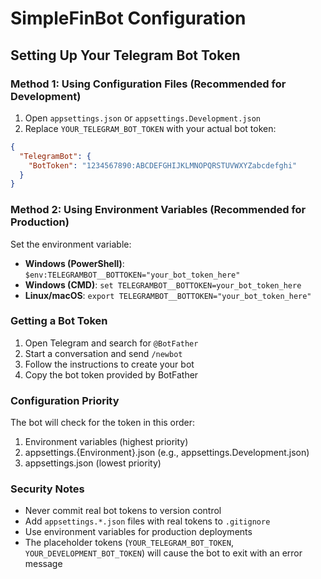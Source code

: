 # SimpleFinBot Configuration

## Setting Up Your Telegram Bot Token

### Method 1: Using Configuration Files (Recommended for Development)

1. Open `appsettings.json` or `appsettings.Development.json`
2. Replace `YOUR_TELEGRAM_BOT_TOKEN` with your actual bot token:

```json
{
  "TelegramBot": {
    "BotToken": "1234567890:ABCDEFGHIJKLMNOPQRSTUVWXYZabcdefghi"
  }
}
```

### Method 2: Using Environment Variables (Recommended for Production)

Set the environment variable:
- **Windows (PowerShell)**: `$env:TELEGRAMBOT__BOTTOKEN="your_bot_token_here"`
- **Windows (CMD)**: `set TELEGRAMBOT__BOTTOKEN=your_bot_token_here`
- **Linux/macOS**: `export TELEGRAMBOT__BOTTOKEN="your_bot_token_here"`

### Getting a Bot Token

1. Open Telegram and search for `@BotFather`
2. Start a conversation and send `/newbot`
3. Follow the instructions to create your bot
4. Copy the bot token provided by BotFather

### Configuration Priority

The bot will check for the token in this order:
1. Environment variables (highest priority)
2. appsettings.{Environment}.json (e.g., appsettings.Development.json)
3. appsettings.json (lowest priority)

### Security Notes

- Never commit real bot tokens to version control
- Add `appsettings.*.json` files with real tokens to `.gitignore`
- Use environment variables for production deployments
- The placeholder tokens (`YOUR_TELEGRAM_BOT_TOKEN`, `YOUR_DEVELOPMENT_BOT_TOKEN`) will cause the bot to exit with an error message
